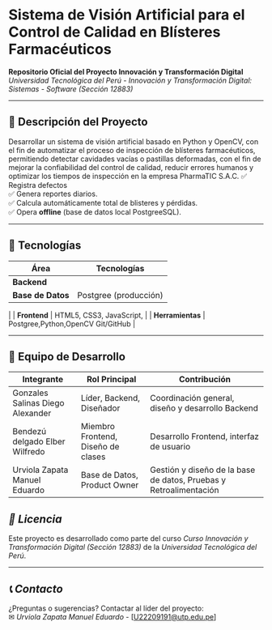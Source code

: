 # **Sistema de Visión Artificial para el Control de Calidad en Blísteres Farmacéuticos**  


**Repositorio Oficial del Proyecto Innovación y Transformación Digital**  
*Universidad Tecnológica del Perú - Innovación y Transformación Digital: Sistemas - Software (Sección 12883)*  

---

## **📌 Descripción del Proyecto**  
Desarrollar un sistema de visión artificial basado en Python y OpenCV, con el fin de automatizar el proceso de inspección de blísteres farmacéuticos, permitiendo detectar cavidades vacías o pastillas deformadas, con el fin de mejorar la confiabilidad del control de calidad, reducir errores humanos y optimizar los tiempos de inspección en la empresa PharmaTIC S.A.C. 
✅ Registra defectos  
✅ Genera reportes diarios.  
✅ Calcula automáticamente total de blisteres y pérdidas.  
✅ Opera **offline** (base de datos local PostgreeSQL).  

---

## **🚀 Tecnologías**  
| **Área**       | **Tecnologías**                                                                 |
|----------------|---------------------------------------------------------------------------------|
| **Backend**    |            |
| **Base de Datos** | Postgree (producción)
|
| **Frontend**   | HTML5, CSS3, JavaScript,                  |
| **Herramientas** | Postgree,Python,OpenCV Git/GitHub                                  |

---


## **👥 Equipo de Desarrollo**

| **Integrante**                      | **Rol Principal**                                 | **Contribución**                                                    |
| ----------------------------------- | ------------------------------------------------- | ------------------------------------------------------------------- |
| Gonzales Salinas Diego Alexander       | Líder, Backend, Diseñador                        | Coordinación general, diseño y desarrollo Backend                  |
| Bendezú delgado Elber Wilfredo         | Miembro Frontend, Diseño de clases                                | Desarrollo Frontend, interfaz de usuario                            |
| Urviola Zapata Manuel Eduardo | Base de Datos, Product Owner                                     | Gestión y diseño de la base de datos, Pruebas y Retroalimentación                                |
## *📜 Licencia*  
Este proyecto es desarrollado como parte del curso *Curso Innovación y Transformación Digital (Sección 12883)* de la *Universidad Tecnológica del Perú*.  

---

## *📞 Contacto*  
¿Preguntas o sugerencias? Contactar al líder del proyecto:  
✉ *Urviola Zapata Manuel Eduardo* - [U22209191@utp.edu.pe]


